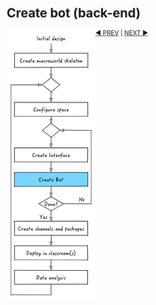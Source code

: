 
# Create bot (back-end)

<img src="images/dev_process_4.png" width="200" align="left">



[:arrow_backward: PREV](tutorial_5.md) | [NEXT :arrow_forward:](tutorial_7.md)